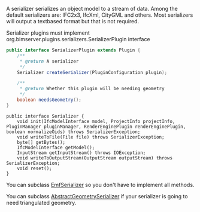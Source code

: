 A serializer serializes an object model to a stream of data. Among the default serializers are: IFC2x3, IfcXml, CityGML and others. Most serializers will output a textbased format but that is not required.

Serializer plugins must implement org.bimserver.plugins.serializers.SerializerPlugin interface
```java
public interface SerializerPlugin extends Plugin {
	/**
	 * @return A serializer
	 */
	Serializer createSerializer(PluginConfiguration plugin);

	/**
	 * @return Whether this plugin will be needing geometry
	 */
	boolean needsGeometry();
}
```

```
public interface Serializer {
	void init(IfcModelInterface model, ProjectInfo projectInfo, PluginManager pluginManager, RenderEnginePlugin renderEnginePlugin, boolean normalizeOids) throws SerializerException;
	void writeToFile(File file) throws SerializerException;
	byte[] getBytes();
	IfcModelInterface getModel();
	InputStream getInputStream() throws IOException;
	void writeToOutputStream(OutputStream outputStream) throws SerializerException;
	void reset();
}
```

You can subclass [EmfSerializer](../blob/master/Shared/src/org/bimserver/plugins/serializers/EmfSerializer.java?source=c) so you don't have to implement all methods.

You can subclass [AbstractGeometrySerializer](https://github.com/opensourceBIM/BIMserver/blob/master/Shared/src/org/bimserver/plugins/serializers/AbstractGeometrySerializer.java?source=cc) if your serializer is going to need triangulated geometry.
